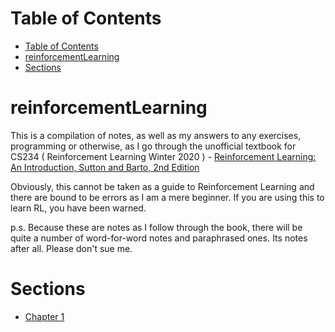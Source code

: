 # Table of Contents

- [Table of Contents](#table-of-contents)
- [reinforcementLearning](#reinforcementlearning)
- [Sections](#sections)

# reinforcementLearning

This is a compilation of notes, as well as my answers to any exercises, programming or otherwise, as I go through the unofficial textbook for CS234 ( Reinforcement Learning Winter 2020 ) - [Reinforcement Learning: An Introduction, Sutton and Barto, 2nd Edition](http://incompleteideas.net/book/RLbook2020.pdf)

Obviously, this cannot be taken as a guide to Reinforcement Learning and there are bound to be errors as I am a mere beginner. If you are using this to learn RL, you have been warned.

p.s. Because these are notes as I follow through the book, there will be quite a number of word-for-word notes and paraphrased ones. Its notes after all. Please don't sue me.

# Sections
- [Chapter 1](./chap1)
